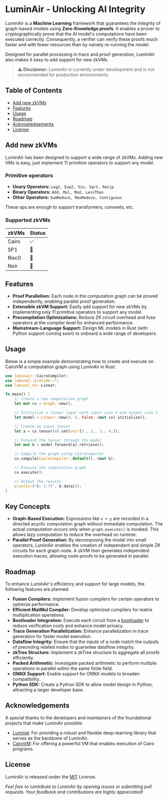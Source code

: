 # LuminAir - Unlocking AI Integrity

LuminAir is a **Machine Learning** framework that guarantees the integrity of graph-based models using **Zero-Knowledge proofs**. 
It enables a prover to cryptographically prove that the AI model's computations have been executed correctly. 
Consequently, a verifier can verify these proofs much faster and with fewer resources than by naively re-running the model.

Designed for parallel processing in trace and proof generation, LuminAir also makes it easy to add support for new zkVMs.

> **⚠️ Disclaimer:** LuminAir is currently under development and is not recommended for production environments.

## Table of Contents

- [Add new zkVMs](#add-new-zkvms)
- [Features](#features)
- [Usage](#usage)
- [Roadmap](#roadmap)
- [Acknowledgements](#acknowledgements)
- [License](#license)

## Add new zkVMs

LuminAir has been designed to support a wide range of zkVMs. Adding new VMs is easy, just implement 11 primitive operators to support any model.

### Primitive operators

- **Unary Operators:** `Log2, Exp2, Sin, Sqrt, Recip`
- **Binary Operators:** `Add, Mul, Mod, LessThan`
- **Other Operators:** `SumReduce, MaxReduce, Contiguous`

These ops are enough to support transformers, convnets, etc.

### Supported zkVMs

| zkVMs | Status |
| ----- | ------ |
| Cairo | ✅     |
| SP1   | 👀     |
| Risc0 | 👀     |
| Noir  | 👀     |

## Features

- **Proof Parallelism:** Each node in the computation graph can be proved independently, enabling parallel proof generation.
- **Extensible zkVM Support:** Easily add support for new zkVMs by implementing only 11 primitive operators to support any model.
- **Precompilation Optimizations:** Reduce ZK circuit overhead and fuse operators at the compiler level for enhanced performance.
- **Mainstream-Language Support:** Design ML models in Rust (with Python support coming soon) to onboard a wide range of developers.

## Usage

Below is a simple example demonstrating how to create and execute on CairoVM a computation graph using LuminAir in Rust:

```rust
use luminair::CairoCompiler;
use luminal::prelude::*;
use luminal_nn::Linear;

fn main() {
    // Create a new computation graph
    let mut cx = Graph::new();

    // Initialize a linear layer with input size 4 and output size 5
    let model = Linear::new(4, 5, false, &mut cx).initialize();

    // Create an input tensor
    let a = cx.tensor(4).set(vec![1., 2., 3., 4.]);

    // Forward the tensor through the model
    let mut b = model.forward(a).retrieve();

    // Compile the graph using CairoCompiler
    cx.compile(CairoCompiler::default(), &mut b);

    // Execute the computation graph
    cx.execute();

    // Output the results
    println!("B: {:?}", b.data());
}
```

## Key Concepts

- **Graph-Based Execution:** Expressions like `x + y` are recorded in a directed acyclic computation graph without immediate computation. The actual computation occurs only when `graph.execute()` is invoked. This allows lazy computation to reduce the overhead on runtime.
- **Parallel Proof Generation:** By decomposing the model into small operators, LuminAir enables the creation of independent and simple ZK circuits for each graph node. A zkVM then generates independent execution traces, allowing node proofs to be generated in parallel.

## Roadmap

To enhance LuminAir's efficiency and support for large models, the following features are planned:

- **Fusion Compilers:** Implement fusion compilers for certain operators to optimize performance.
- **Efficient MatMul Compiler:** Develop optimized compilers for matrix multiplication operations.
- **Bootloader Integration:** Execute each circuit from a [bootloader](https://github.com/starkware-libs/cairo-lang/tree/master/src/starkware/cairo/bootloaders) to reduce verification costs and enhance model privacy.
- **Trace Generation Parallelization:** Enhance parallelization in trace generation for faster model execution.
- **Dataflow Integrity:** Ensure that the inputs of a node match the outputs of preceding related nodes to guarantee dataflow integrity.
- **zkTree Structure:** Implement a zkTree structure to aggregate all proofs efficiently.
- **Packed Arithmetic:** Investigate packed arithmetic to perform multiple operations in parallel within the same finite field.
- **ONNX Support:** Enable support for ONNX models to broaden compatibility.
- **Python SDK:** Create a Python SDK to allow model design in Python, attracting a larger developer base.

## Acknowledgements

A special thanks to the developers and maintainers of the foundational projects that make LuminAir possible:

- [Luminal](https://github.com/jafioti/luminal): For providing a robust and flexible deep-learning library that serves as the backbone of LuminAir.
- [CairoVM](https://github.com/lambdaclass/cairo-vm): For offering a powerful VM that enables execution of Cairo programs.

## License

LuminAir is released under the [MIT](https://opensource.org/license/mit) License.

_Feel free to contribute to LuminAir by opening issues or submitting pull requests. Your feedback and contributions are highly appreciated!_

